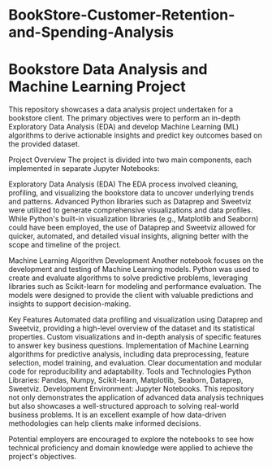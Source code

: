 # BookStore-Customer-Retention-and-Spending-Analysis
# Bookstore Data Analysis and Machine Learning Project

This repository showcases a data analysis project undertaken for a bookstore client. The primary objectives were to perform an in-depth Exploratory Data Analysis (EDA) and develop Machine Learning (ML) algorithms to derive actionable insights and predict key outcomes based on the provided dataset.

Project Overview
The project is divided into two main components, each implemented in separate Jupyter Notebooks:

Exploratory Data Analysis (EDA)
The EDA process involved cleaning, profiling, and visualizing the bookstore data to uncover underlying trends and patterns. Advanced Python libraries such as Dataprep and Sweetviz were utilized to generate comprehensive visualizations and data profiles. While Python's built-in visualization libraries (e.g., Matplotlib and Seaborn) could have been employed, the use of Dataprep and Sweetviz allowed for quicker, automated, and detailed visual insights, aligning better with the scope and timeline of the project.

Machine Learning Algorithm Development
Another notebook focuses on the development and testing of Machine Learning models. Python was used to create and evaluate algorithms to solve predictive problems, leveraging libraries such as Scikit-learn for modeling and performance evaluation. The models were designed to provide the client with valuable predictions and insights to support decision-making.

Key Features
Automated data profiling and visualization using Dataprep and Sweetviz, providing a high-level overview of the dataset and its statistical properties.
Custom visualizations and in-depth analysis of specific features to answer key business questions.
Implementation of Machine Learning algorithms for predictive analysis, including data preprocessing, feature selection, model training, and evaluation.
Clear documentation and modular code for reproducibility and adaptability.
Tools and Technologies
Python Libraries: Pandas, Numpy, Scikit-learn, Matplotlib, Seaborn, Dataprep, Sweetviz.
Development Environment: Jupyter Notebooks.
This repository not only demonstrates the application of advanced data analysis techniques but also showcases a well-structured approach to solving real-world business problems. It is an excellent example of how data-driven methodologies can help clients make informed decisions.

Potential employers are encouraged to explore the notebooks to see how technical proficiency and domain knowledge were applied to achieve the project's objectives.
